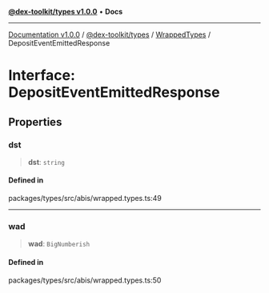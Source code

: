 [**@dex-toolkit/types v1.0.0**](../../../README.md) • **Docs**

***

[Documentation v1.0.0](../../../../../packages.md) / [@dex-toolkit/types](../../../README.md) / [WrappedTypes](../README.md) / DepositEventEmittedResponse

# Interface: DepositEventEmittedResponse

## Properties

### dst

> **dst**: `string`

#### Defined in

packages/types/src/abis/wrapped.types.ts:49

***

### wad

> **wad**: `BigNumberish`

#### Defined in

packages/types/src/abis/wrapped.types.ts:50
